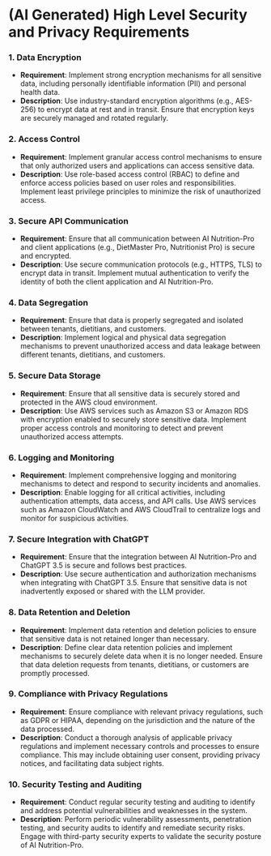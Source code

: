 # (AI Generated) High Level Security and Privacy Requirements

### 1. Data Encryption
- **Requirement**: Implement strong encryption mechanisms for all sensitive data, including personally identifiable information (PII) and personal health data.
- **Description**: Use industry-standard encryption algorithms (e.g., AES-256) to encrypt data at rest and in transit. Ensure that encryption keys are securely managed and rotated regularly.

### 2. Access Control
- **Requirement**: Implement granular access control mechanisms to ensure that only authorized users and applications can access sensitive data.
- **Description**: Use role-based access control (RBAC) to define and enforce access policies based on user roles and responsibilities. Implement least privilege principles to minimize the risk of unauthorized access.

### 3. Secure API Communication
- **Requirement**: Ensure that all communication between AI Nutrition-Pro and client applications (e.g., DietMaster Pro, Nutritionist Pro) is secure and encrypted.
- **Description**: Use secure communication protocols (e.g., HTTPS, TLS) to encrypt data in transit. Implement mutual authentication to verify the identity of both the client application and AI Nutrition-Pro.

### 4. Data Segregation
- **Requirement**: Ensure that data is properly segregated and isolated between tenants, dietitians, and customers.
- **Description**: Implement logical and physical data segregation mechanisms to prevent unauthorized access and data leakage between different tenants, dietitians, and customers.

### 5. Secure Data Storage
- **Requirement**: Ensure that all sensitive data is securely stored and protected in the AWS cloud environment.
- **Description**: Use AWS services such as Amazon S3 or Amazon RDS with encryption enabled to securely store sensitive data. Implement proper access controls and monitoring to detect and prevent unauthorized access attempts.

### 6. Logging and Monitoring
- **Requirement**: Implement comprehensive logging and monitoring mechanisms to detect and respond to security incidents and anomalies.
- **Description**: Enable logging for all critical activities, including authentication attempts, data access, and API calls. Use AWS services such as Amazon CloudWatch and AWS CloudTrail to centralize logs and monitor for suspicious activities.

### 7. Secure Integration with ChatGPT
- **Requirement**: Ensure that the integration between AI Nutrition-Pro and ChatGPT 3.5 is secure and follows best practices.
- **Description**: Use secure authentication and authorization mechanisms when integrating with ChatGPT 3.5. Ensure that sensitive data is not inadvertently exposed or shared with the LLM provider.

### 8. Data Retention and Deletion
- **Requirement**: Implement data retention and deletion policies to ensure that sensitive data is not retained longer than necessary.
- **Description**: Define clear data retention policies and implement mechanisms to securely delete data when it is no longer needed. Ensure that data deletion requests from tenants, dietitians, or customers are promptly processed.

### 9. Compliance with Privacy Regulations
- **Requirement**: Ensure compliance with relevant privacy regulations, such as GDPR or HIPAA, depending on the jurisdiction and the nature of the data processed.
- **Description**: Conduct a thorough analysis of applicable privacy regulations and implement necessary controls and processes to ensure compliance. This may include obtaining user consent, providing privacy notices, and facilitating data subject rights.

### 10. Security Testing and Auditing
- **Requirement**: Conduct regular security testing and auditing to identify and address potential vulnerabilities and weaknesses in the system.
- **Description**: Perform periodic vulnerability assessments, penetration testing, and security audits to identify and remediate security risks. Engage with third-party security experts to validate the security posture of AI Nutrition-Pro.